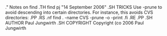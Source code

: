 .\" Notes on find
.TH find pj "14 September 2006"
.SH TRICKS
Use -prune to avoid descending into certain directories. For instance, this avoids CVS directories:
.PP
.RS
.nf
find . -name CVS -prune -o -print
.fi
.RE
.PP
.SH AUTHOR
Paul Jungwirth
.SH COPYRIGHT
Copyright \(co 2006 Paul Jungwirth


